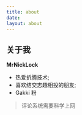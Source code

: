 ```yaml
---
title: about
date:
layout: about
---
```


## 关于我

**MrNickLock**

- 热爱折腾技术;
- 喜欢结交志趣相投的朋友;
- Gakki 粉

> 评论系统需要科学上网